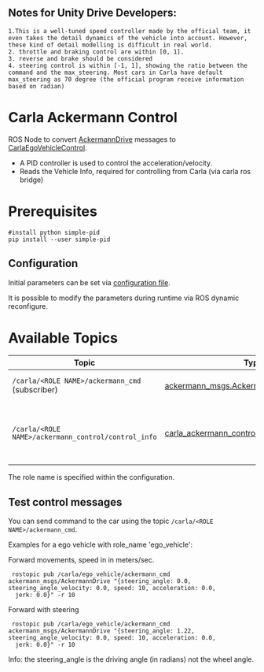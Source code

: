 
## Notes for Unity Drive Developers:

    1.This is a well-tuned speed controller made by the official team, it even takes the detail dynamics of the vehicle into account. However, these kind of detail modelling is difficult in real world.
    2. throttle and braking control are within [0, 1].
    3. reverse and brake should be considered
    4. steering control is within [-1, 1], showing the ratio between the command and the max_steering. Most cars in Carla have default max_steering as 70 degree (the official program receive information based on radian)

# Carla Ackermann Control

ROS Node to convert [AckermannDrive](http://docs.ros.org/api/ackermann_msgs/html/msg/AckermannDrive.html) messages to [CarlaEgoVehicleControl](carla_ros_bridge/msg/CarlaEgoVehicleControl.msg).

* A PID controller is used to control the acceleration/velocity.
* Reads the Vehicle Info, required for controlling from Carla (via carla ros bridge)

# Prerequisites

    #install python simple-pid
    pip install --user simple-pid

## Configuration

Initial parameters can be set via [configuration file](config/settings.yaml).

It is possible to modify the parameters during runtime via ROS dynamic reconfigure.


# Available Topics

|Topic                                 | Type | Description |
|--------------------------------------|------|-------------|
| `/carla/<ROLE NAME>/ackermann_cmd` (subscriber) | [ackermann_msgs.AckermannDrive](http://docs.ros.org/api/ackermann_msgs/html/msg/AckermannDrive.html) | Subscriber for stearing commands |
| `/carla/<ROLE NAME>/ackermann_control/control_info` | [carla_ackermann_control.EgoVehicleControlInfo](msg/EgoVehicleControlInfo.msg) | The current values used within the controller (for debugging) |

The role name is specified within the configuration.

## Test control messages
You can send command to the car using the topic ```/carla/<ROLE NAME>/ackermann_cmd```.

Examples for a ego vehicle with role_name 'ego_vehicle':

Forward movements, speed in in meters/sec.

     rostopic pub /carla/ego_vehicle/ackermann_cmd ackermann_msgs/AckermannDrive "{steering_angle: 0.0, steering_angle_velocity: 0.0, speed: 10, acceleration: 0.0,
      jerk: 0.0}" -r 10


Forward with steering

     rostopic pub /carla/ego_vehicle/ackermann_cmd ackermann_msgs/AckermannDrive "{steering_angle: 1.22, steering_angle_velocity: 0.0, speed: 10, acceleration: 0.0,
      jerk: 0.0}" -r 10

Info: the steering_angle is the driving angle (in radians) not the wheel angle.

